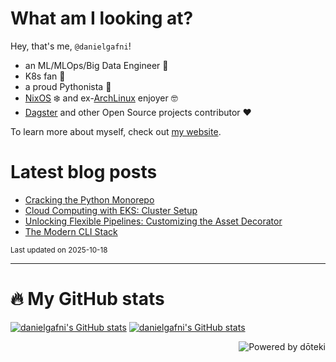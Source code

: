 # **What am I looking at?** 

Hey, that's me, `@danielgafni`!

- an ML/MLOps/Big Data Engineer :construction_worker:
- K8s fan :wheel:
- a proud Pythonista :snake: 
- [NixOS](https://github.com/danielgafni/nixos) :snowflake: and ex-[ArchLinux](https://github.com/danielgafni/dotfiles) enjoyer :nerd_face:
- [Dagster](https://github.com/dagster-io/dagster) and other Open Source projects contributor :heart:

To learn more about myself, check out [my website](https://gafni.dev).

# Latest blog posts

<!-- blog start -->
- [Cracking the Python Monorepo](https://gafni.dev/blog/cracking-the-python-monorepo/)
- [Cloud Computing with EKS: Cluster Setup](https://gafni.dev/blog/cloud-computing-eks-part-1/)
- [Unlocking Flexible Pipelines: Customizing the Asset Decorator](https://gafni.dev/blog/custom-dagster-asset-decorator/)
- [The Modern CLI Stack](https://gafni.dev/blog/modern-cli-stack/)
<!-- blog end -->

<sub>Last updated on <!-- last_updated start -->2025-10-18<!-- last_updated end --></sub>

---

# 🔥 My GitHub stats

[![danielgafni's GitHub stats](https://github-readme-stats.vercel.app/api?username=danielgafni&show_icons=true&bg_color=eff1f5&text_color=4c4f69&icon_color=8839ef&title_color=179299#gh-light-mode-only)](https://github.com/anuraghazra/github-readme-stats#gh-light-mode-only)
[![danielgafni's GitHub stats](https://github-readme-stats.vercel.app/api?username=danielgafni&show_icons=true&bg_color=1e1e2e&text_color=cdd6f4&icon_color=cba6f7&title_color=94e2d5#gh-dark-mode-only)](https://github.com/anuraghazra/github-readme-stats#gh-dark-mode-only)



<a href="https://doteki.org"><img src="https://img.shields.io/badge/powered_by-d%C5%8Dteki-0?style=flat-square&labelColor=202b2d&color=5E936C" align="right" alt="Powered by dōteki"></a>
